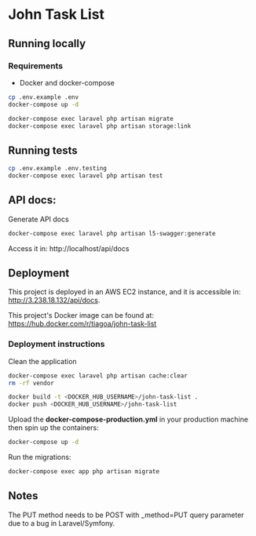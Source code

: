 # John Task List

## Running locally
### Requirements
- Docker and docker-compose

```bash
cp .env.example .env
docker-compose up -d
```

```bash
docker-compose exec laravel php artisan migrate
docker-compose exec laravel php artisan storage:link
```

## Running tests
```bash
cp .env.example .env.testing
docker-compose exec laravel php artisan test
```

## API docs:
Generate API docs
```bash
docker-compose exec laravel php artisan l5-swagger:generate
```
Access it in: http://localhost/api/docs

## Deployment
This project is deployed in an AWS EC2 instance, and it is accessible in: http://3.238.18.132/api/docs.

This project's Docker image can be found at: https://hub.docker.com/r/tiagoa/john-task-list

### Deployment instructions
Clean the application
```bash
docker-compose exec laravel php artisan cache:clear
rm -rf vendor
```
```bash
docker build -t <DOCKER_HUB_USERNAME>/john-task-list .
docker push <DOCKER_HUB_USERNAME>/john-task-list
```
Upload the **docker-compose-production.yml** in your production machine then spin up the containers:
```bash
docker-compose up -d
```
Run the migrations:
```bash
docker-compose exec app php artisan migrate
```

## Notes
The PUT method needs to be POST with _method=PUT query parameter due to a bug in Laravel/Symfony.

